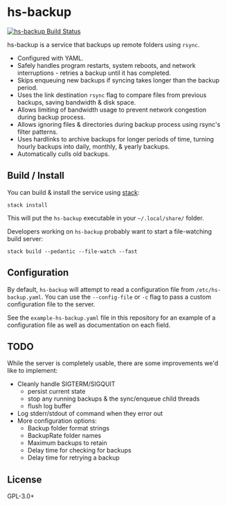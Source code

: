 # hs-backup

[![hs-backup Build Status](https://travis-ci.org/prikhi/hs-backup.svg?branch=master)](https://travis-ci.org/prikhi/hs-backup)

hs-backup is a service that backups up remote folders using `rsync`.

* Configured with YAML.
* Safely handles program restarts, system reboots, and network interruptions -
  retries a backup until it has completed.
* Skips enqueuing new backups if syncing takes longer than the backup period.
* Uses the link destination `rsync` flag to compare files from previous
  backups, saving bandwidth & disk space.
* Allows limiting of bandwidth usage to prevent network congestion during
  backup process.
* Allows ignoring files & directories during backup process using rsync's
  filter patterns.
* Uses hardlinks to archive backups for longer periods of time, turning hourly
  backups into daily, monthly, & yearly backups.
* Automatically culls old backups.

## Build / Install

You can build & install the service using [stack][stack]:

```
stack install
```

This will put the `hs-backup` executable in your `~/.local/share/` folder.


Developers working on `hs-backup` probably want to start a file-watching build
server:

```
stack build --pedantic --file-watch --fast
```


## Configuration

By default, `hs-backup` will attempt to read a configuration file from
`/etc/hs-backup.yaml`. You can use the `--config-file` or `-c` flag to pass a
custom configuration file to the server.

See the `example-hs-backup.yaml` file in this repository for an example of a
configuration file as well as documentation on each field.


## TODO

While the server is completely usable, there are some improvements we'd like to
implement:

* Cleanly handle SIGTERM/SIGQUIT
    * persist current state
    * stop any running backups & the sync/enqueue child threads
    * flush log buffer
* Log stderr/stdout of command when they error out
* More configuration options:
    * Backup folder format strings
    * BackupRate folder names
    * Maximum backups to retain
    * Delay time for checking for backups
    * Delay time for retrying a backup


## License

GPL-3.0+


[stack]: https://docs.haskellstack.org/en/stable/README/
